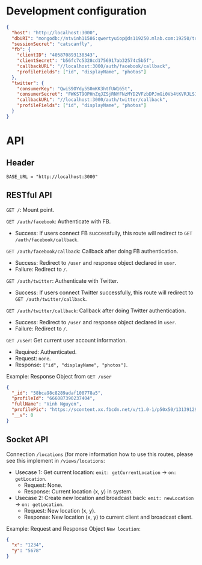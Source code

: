 # Development configuration

~~~~json
{
  "host": "http://localhost:3000",
  "dbURI": "mongodb://ntvinh11586:qwertyuiop@ds119250.mlab.com:19250/travelappdb",
  "sessionSecret": "catscanfly",
  "fb": {
    "clientID": "405870893138343",
    "clientSecret": "b56fc7c5328cd1756917ab32574c5b5f",
    "callbackURL": "//localhost:3000/auth/facebook/callback",
    "profileFields": ["id", "displayName", "photos"]
  },
  "twitter": {
    "consumerKey": "QwiS9OYdy5S0mKK3htfUW165t",
    "consumerSecret": "FWKST9OPHnZqJZSjRNYFNzMYD2VFzbDPJmGi0Vb4tKVRJLS1F7",
    "callbackURL": "//localhost:3000/auth/twitter/callback",
    "profileFields": ["id", "displayName", "photos"]
  }
}
~~~~

# API

## Header

`BASE_URL = "http://localhost:3000"`

## RESTful API

`GET /`: Mount point.

`GET /auth/facebook`: Authenticate with FB.
- Success: If users connect FB successfully, this route will redirect to `GET /auth/facebook/callback`.

`GET /auth/facebook/callback`: Callback after doing FB authentication.
- Success: Redirect to `/user` and response object declared in `user`.
- Failure: Redirect to `/`.

`GET /auth/twitter`: Authenticate with Twitter.
- Success: If users connect Twitter successfully, this route will redirect to `GET /auth/twitter/callback`.

`GET /auth/twitter/callback`: Callback after doing Twitter authentication.
- Success: Redirect to `/user` and response object declared in `user`.
- Failure: Redirect to `/`.

`GET /user`: Get current user account information.
- Required: Authenticated.
- Request: `none`.
- Response: `["id", "displayName", "photos"]`.

Example: Response Object from `GET /user`
~~~~json
{
  "_id": "58bca98c8289adaf100778a5",
  "profileId": "666087390237404",
  "fullName": "Vinh Nguyen",
  "profilePic": "https://scontent.xx.fbcdn.net/v/t1.0-1/p50x50/13139129_529432210569590_7029118375391825969_n.jpg?oh=0dbb02395acbe76603827125efcd5c94&oe=59729825",
  "__v": 0
}
~~~~

## Socket API

Connection `/locations` (for more information how to use this routes, please see this implement in `/views/locations`:
- Usecase 1: Get current location: `emit: getCurrentLocation` -> `on: getLocation`.
  - Request: None.
  - Response: Current location (x, y) in system.
- Usecase 2: Create new location and broadcast back: `emit: newLocation` -> `on: getLocation`.
  - Request: New location (x, y).
  - Response: New location (x, y) to current client and broadcast client.

Example: Request and Response Object `New location`:
~~~~json
{
  "x": "1234",
  "y": "5678"
}
~~~~
